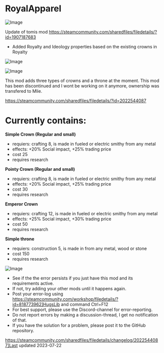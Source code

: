 # RoyalApparel

![Image](https://i.imgur.com/buuPQel.png)

Update of tomis mod
https://steamcommunity.com/sharedfiles/filedetails/?id=1907187683

- Added Royalty and Ideology properties based on the existing crowns in Royalty

![Image](https://i.imgur.com/pufA0kM.png)

	
![Image](https://i.imgur.com/Z4GOv8H.png)


This mod adds three types of crowns and a throne at the moment. This mod has been discontinued and I wont be working on it anymore, ownership was transfered to Mlie.

https://steamcommunity.com/sharedfiles/filedetails/?id=2022544087

# Currently contains:


**Simple Crown (Regular and small)** 
- requiers: crafting 8, is made in fueled or electric smithy from any metal
- effects: +20% Social impact, +25% trading price
- cost 25
- requires research

**Pointy Crown (Regular and small)** 
- requiers: crafting 8, is made in fueled or electric smithy from any metal
- effects: +20% Social impact, +25% trading price
- cost 30
- requires research

**Emperor Crown** 
- requiers: crafting 12, is made in fueled or electric smithy from any metal
- effects: +25% Social impact, +30% trading price
- cost 50
- requires research

**Simple throne** 
- requiers: construction 5, is made in from any metal, wood or stone
- cost 150
- requires research


![Image](https://i.imgur.com/PwoNOj4.png)



-  See if the the error persists if you just have this mod and its requirements active.
-  If not, try adding your other mods until it happens again.
-  Post your error-log using https://steamcommunity.com/workshop/filedetails/?id=818773962]HugsLib and command Ctrl+F12
-  For best support, please use the Discord-channel for error-reporting.
-  Do not report errors by making a discussion-thread, I get no notification of that.
-  If you have the solution for a problem, please post it to the GitHub repository.


https://steamcommunity.com/sharedfiles/filedetails/changelog/2022544087]Last updated 2023-07-22
